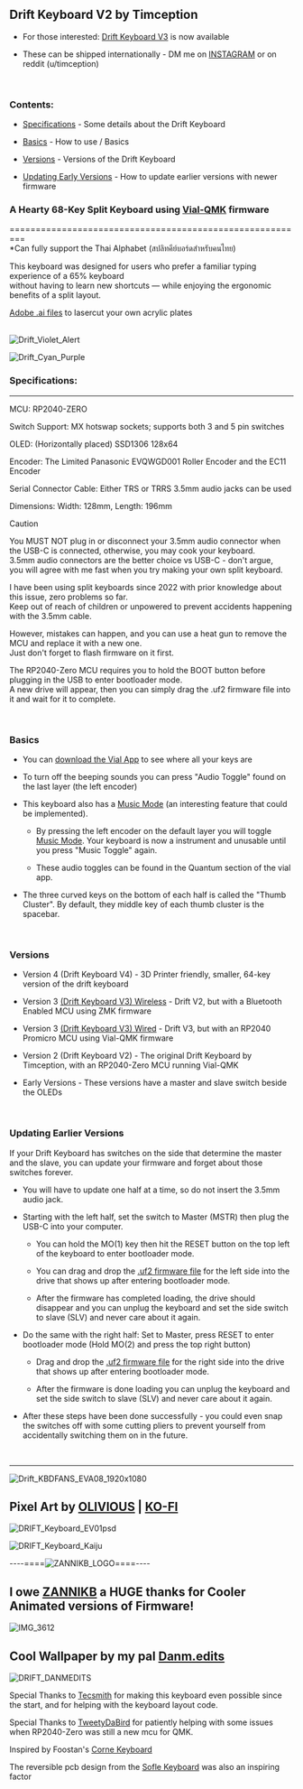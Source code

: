 ## Drift Keyboard V2 by Timception  

- For those interested: [Drift Keyboard V3](https://github.com/Timception/zmk-config-drift-v3-editor) is now available  

- These can be shipped internationally - DM me on [INSTAGRAM](https://www.instagram.com/majin.keyboards/) or on reddit (u/timception)
<br/>  

### Contents:  

- [Specifications](#specifications) - Some details about the Drift Keyboard  

- [Basics](#basics) - How to use / Basics  

- [Versions](#versions) - Versions of the Drift Keyboard

- [Updating Early Versions](#updating-earlier-versions) - How to update earlier versions with newer firmware


### A Hearty 68-Key Split Keyboard using [Vial-QMK](https://github.com/vial-kb/vial-qmk) firmware  
=========================================================  
*Can fully support the Thai Alphabet (สปลิทคีย์บอร์ดสำหรับคนไทย)  

This keyboard was designed for users who prefer a familiar typing experience of a 65% keyboard  
without having to learn new shortcuts — while enjoying the ergonomic benefits of a split layout.  

[Adobe .ai files](https://github.com/Timception/Drift/tree/main/Plate) to lasercut your own acrylic plates  
<br/>  


![Drift_Violet_Alert](https://github.com/user-attachments/assets/d189a734-1031-49f4-bbe0-3047e1bf285d)  

![Drift_Cyan_Purple](https://github.com/Timception/Drift/assets/84595044/90241f5b-bc75-43a6-833a-c3984175a96c)  


### Specifications:
---------------------------------------------------------------------------------

MCU: RP2040-ZERO  

Switch Support: MX hotswap sockets; supports both 3 and 5 pin switches  

OLED: (Horizontally placed) SSD1306 128x64  

Encoder: The Limited Panasonic EVQWGD001 Roller Encoder and the EC11 Encoder  

Serial Connector Cable: Either TRS or TRRS 3.5mm audio jacks can be used  

Dimensions: Width: 128mm, Length: 196mm  

> [!Caution]  
> You MUST NOT plug in or disconnect your 3.5mm audio connector when the USB-C is connected, otherwise, you may cook your keyboard.  
> 3.5mm audio connectors are the better choice vs USB-C - don't argue,  
> you will agree with me fast when you try making your own split keyboard.  
>  
> I have been using split keyboards since 2022 with prior knowledge about this issue, zero problems so far.  
> Keep out of reach of children or unpowered to prevent accidents happening with the 3.5mm cable.  
>   
> However, mistakes can happen, and you can use a heat gun to remove the MCU and replace it with a new one.  
> Just don't forget to flash firmware on it first.  
>  
> The RP2040-Zero MCU requires you to hold the BOOT button before plugging in the USB to enter bootloader mode.  
> A new drive will appear, then you can simply drag the .uf2 firmware file into it and wait for it to complete.  
<br/>


### Basics  

- You can [download the Vial App](https://get.vial.today/download/) to see where all your keys are
  
- To turn off the beeping sounds you can press "Audio Toggle" found on the last layer (the left encoder)  

- This keyboard also has a [Music Mode](https://docs.qmk.fm/features/audio#music-mode) (an interesting feature that could be implemented).  

  - By pressing the left encoder on the default layer you will toggle [Music Mode](https://docs.qmk.fm/features/audio#music-mode). Your keyboard is now a instrument and unusable until you press "Music Toggle" again.  

   - These audio toggles can be found in the Quantum section of the vial app.  

- The three curved keys on the bottom of each half is called the "Thumb Cluster". By default, they middle key of each thumb cluster is the spacebar.  
<br/>  

### Versions  

- Version 4 (Drift Keyboard V4) - 3D Printer friendly, smaller, 64-key version of the drift keyboard  

- Version 3 [(Drift Keyboard V3) Wireless](https://github.com/Timception/zmk-config-drift-v3-editor) - Drift V2, but with a Bluetooth Enabled MCU using ZMK firmware  

- Version 3 [(Drift Keyboard V3) Wired](https://github.com/Timception/Drift-Keyboard-V3-Wired-Vial-Version) - Drift V3, but with an RP2040 Promicro MCU using Vial-QMK firmware  

- Version 2 (Drift Keyboard V2) - The original Drift Keyboard by Timception, with an RP2040-Zero MCU running Vial-QMK  

- Early Versions - These versions have a master and slave switch beside the OLEDs  
<br/>  

### Updating Earlier Versions  

If your Drift Keyboard has switches on the side that determine the master and the slave, you can update your firmware and forget about those switches forever.  

- You will have to update one half at a time, so do not insert the 3.5mm audio jack.  

- Starting with the left half, set the switch to Master (MSTR) then plug the USB-C into your computer.  

  - You can hold the MO(1) key then hit the RESET button on the top left of the keyboard to enter bootloader mode.  

  - You can drag and drop the [.uf2 firmware file](https://github.com/Timception/Drift/tree/main/precompiled_firmware/V2_Everything_Unlocked) for the left side into the drive that shows up after entering bootloader mode.  
 
  - After the firmware has completed loading, the drive should disappear and you can unplug the keyboard and set the side switch to slave (SLV) and never care about it again.  
 
- Do the same with the right half: Set to Master, press RESET to enter bootloader mode (Hold MO(2) and press the top right button)    

  - Drag and drop the [.uf2 firmware file](https://github.com/Timception/Drift/tree/main/precompiled_firmware/V2_Everything_Unlocked) for the right side into the drive that shows up after entering bootloader mode.  
 
  - After the firmware is done loading you can unplug the keyboard and set the side switch to slave (SLV) and never care about it again.  
 
- After these steps have been done successfully - you could even snap the switches off with some cutting pliers to prevent yourself from accidentally switching them on in the future.  
<br/>  

---------------------------------------------------------------------------------  
![Drift_KBDFANS_EVA08_1920x1080](https://github.com/Timception/Drift/assets/84595044/8d15f7ea-c605-4f26-971c-0087e263e1d2)



Pixel Art by [OLIVlOUS](https://www.instagram.com/keebpixel) | [KO-FI](https://ko-fi.com/olivious)
---------------------------------------------------------------------------------

![DRIFT_Keyboard_EV01psd](https://github.com/Timception/Drift/assets/84595044/a8ad2528-249f-4310-a324-4c62dbdfb540)

![DRIFT_Keyboard_Kaiju](https://github.com/Timception/Drift/assets/84595044/a0f79aaa-8451-4e9c-bb01-142a24413e9a)



----====![ZANNIKB_LOGO](https://github.com/Timception/Drift/assets/84595044/16948fb5-0360-4244-a7d2-38ecee8af839)====----

I owe [ZANNIKB](https://www.instagram.com/zannikb/) a HUGE thanks for Cooler Animated versions of Firmware!
---------------------------------------------------------------------------------

![IMG_3612](https://github.com/Timception/Drift/assets/84595044/4112aebc-5a67-485c-86f4-9d734125b426)



Cool Wallpaper by my pal [Danm.edits](https://www.instagram.com/danm.edits)
---------------------------------------------------------------------------------
![DRIFT_DANMEDITS](https://github.com/Timception/Drift/assets/84595044/f156adec-f6c8-4baf-ab20-4583fb48fca4)



Special Thanks to [Tecsmith](https://github.com/Tecsmith) for making this keyboard even possible since the start, and for helping with the keyboard layout code.

Special Thanks to [TweetyDaBird](https://github.com/TweetyDaBird) for patiently helping with some issues when RP2040-Zero was still a new mcu for QMK.  

Inspired by Foostan's [Corne Keyboard](https://github.com/foostan/crkbd)  

The reversible pcb design from the [Sofle Keyboard](https://josefadamcik.github.io/SofleKeyboard/) was also an inspiring factor  
